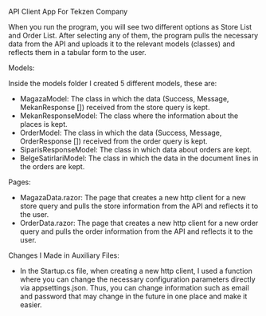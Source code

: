 API Client App For Tekzen Company

When you run the program, you will see two different options as Store List and Order List. After selecting any of them, the program pulls the necessary data from the API and uploads it to the relevant models (classes) and reflects them in a tabular form to the user.

Models:

Inside the models folder I created 5 different models, these are:

- MagazaModel: The class in which the data (Success, Message, MekanResponse []) received from the store query is kept.
- MekanResponseModel: The class where the information about the places is kept.
- OrderModel: The class in which the data (Success, Message, OrderResponse []) received from the order query is kept.
- SiparisResponseModel: The class in which data about orders are kept.
- BelgeSatirlariModel: The class in which the data in the document lines in the orders are kept.

Pages:

- MagazaData.razor: The page that creates a new http client for a new store query and pulls the store information from the API and reflects it to the user.
- OrderData.razor: The page that creates a new http client for a new order query and pulls the order information from the API and reflects it to the user.

Changes I Made in Auxiliary Files:

- In the Startup.cs file, when creating a new http client, I used a function where you can change the necessary configuration parameters directly via appsettings.json. Thus, you can change information such as email and password that may change in the future in one place and make it easier.

